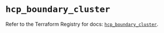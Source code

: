 # `hcp_boundary_cluster`

Refer to the Terraform Registry for docs: [`hcp_boundary_cluster`](https://registry.terraform.io/providers/hashicorp/hcp/0.96.0/docs/resources/boundary_cluster).
